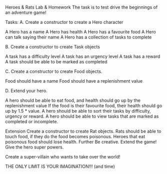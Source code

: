 Heroes & Rats Lab & Homework
The task is to test drive the beginnings of an adventure game!

Tasks:
A. Create a constructor to create a Hero character

A Hero has a name
A Hero has health
A Hero has a favourite food
A Hero can talk saying their name
A Hero has a collection of tasks to complete


B. Create a constructor to create Task objects

A task has a difficulty level
A task has an urgency level
A task has a reward
A task should be able to be marked as completed



C. Create a constructor to create Food objects.

Food should have a name
Food should have a replenishment value


D. Extend your hero.

A hero should be able to eat food, and health should go up by the replenishment value
If the food is their favourite food, their health should go up by 1.5 * value.
A hero should be able to sort their tasks by difficulty, urgency or reward.
A hero should be able to view tasks that are marked as completed or incomplete.


Extension
Create a constructor to create Rat objects.
Rats should be able to touch food, if they do the food becomes poisonous.
Heroes that eat poisonous food should lose health.
Further
Be creative. Extend the game! Give the hero super powers.

Create a super-villain who wants to take over the world!

THE ONLY LIMIT IS YOUR IMAGINATION!!! (and time)
